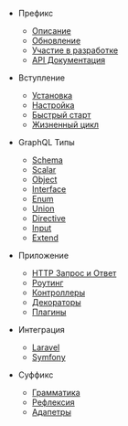 - Префикс
    - [Описание](/ru/README.md)
    - [Обновление](/ru/upgrade)
    - [Участие в разработке](/ru/contributions)
    - [API Документация](/api/index.html)
    
- Вступление
    - [Установка](/ru/installation)
    - [Настройка](/ru/configuration)
    - [Быстрый старт](/ru/quickstart)
    - [Жизненный цикл](/ru/lifecycle)
    
- GraphQL Типы
    - [Schema](/ru/schema)
    - [Scalar](/ru/scalar)
    - [Object](/ru/object)
    - [Interface](/ru/interface)
    - [Enum](/ru/enum)
    - [Union](/ru/union)
    - [Directive](/ru/directive)
    - [Input](/ru/input)
    - [Extend](/ru/extend)
    
- Приложение
    - [HTTP Запрос и Ответ](/ru/http-io)
    - [Роутинг](/ru/routes)
    - [Контроллеры](/ru/controllers)
    - [Декораторы](/ru/decorators)
    - [Плагины](/ru/plugins)

- Интеграция
    - [Laravel](/ru/laravel)
    - [Symfony](/ru/symfony)
    
- Суффикс
    - [Грамматика](/ru/graphql-idl)
    - [Рефлексия](/ru/reflection)
    - [Адапетры](/ru/adapters)
